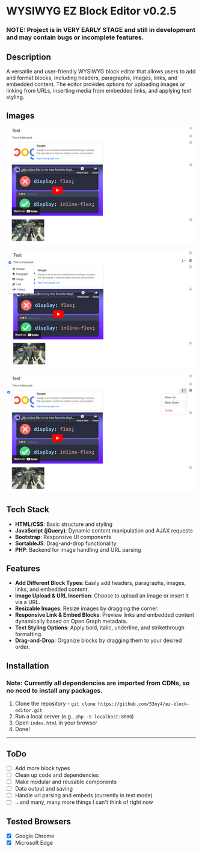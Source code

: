 # WYSIWYG EZ Block Editor v0.2.5

### NOTE: Project is in **VERY EARLY STAGE** and still in development and may contain bugs or incomplete features.


## Description

A versatile and user-friendly WYSIWYG block editor that allows users to add and format blocks, including headers, paragraphs, images, links, and embedded content. 
The editor provides options for uploading images or linking from URLs, inserting media from embedded links, and applying text styling.

## Images

![Editor](docs/images/overview.png)

![Editor](docs/images/block_selection.png)

![Editor](docs/images/block_settings.png)

## Tech Stack

- **HTML/CSS**: Basic structure and styling
- **JavaScript (jQuery)**: Dynamic content manipulation and AJAX requests
- **Bootstrap**: Responsive UI components
- **SortableJS**: Drag-and-drop functionality
- **PHP**: Backend for image handling and URL parsing

## Features

- **Add Different Block Types**: Easily add headers, paragraphs, images, links, and embedded content.
- **Image Upload & URL Insertion**: Choose to upload an image or insert it via a URL.
- **Resizable Images**: Resize images by dragging the corner.
- **Responsive Link & Embed Blocks**: Preview links and embedded content dynamically based on Open Graph metadata.
- **Text Styling Options**: Apply bold, italic, underline, and strikethrough formatting.
- **Drag-and-Drop**: Organize blocks by dragging them to your desired order.

## Installation

### Note: Currently all dependencies are imported from CDNs, so no need to install any packages.

1. Clone the repository - `git clone https://github.com/53ny4/ez-block-editor.git`
2. Run a local server (e.g., `php -S localhost:8000`)
3. Open `index.html` in your browser
4. Done!

---

## ToDo
 - [ ] Add more block types
 - [ ] Clean up code and dependencies
 - [ ] Make modular and reusable components
 - [ ] Data output and saving
 - [ ] Handle url parsing and embeds (currently in test mode)
 - [ ] ...and many, many more things I can't think of right now

## Tested Browsers
- [x] Google Chrome
- [x] Microsoft Edge
